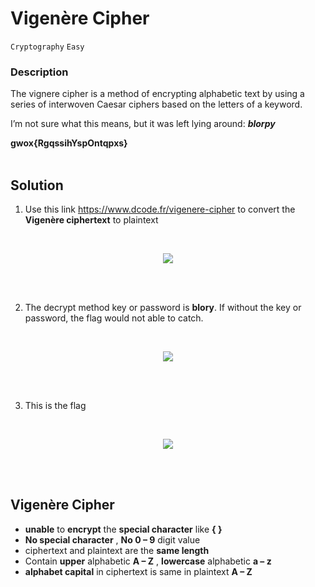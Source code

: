 # Vigenère Cipher
`Cryptography`
`Easy`

### Description

The vignere cipher is a method of encrypting alphabetic text by using a series of interwoven Caesar ciphers based on the letters of a keyword. 

I’m not sure what this means, but it was left lying around: **_blorpy_**

**gwox{RgqssihYspOntqpxs}**
<br><br>


## Solution
1.	Use this link https://www.dcode.fr/vigenere-cipher to convert the **Vigenère ciphertext** to plaintext
<br>
<p align="center">
  <img src="https://user-images.githubusercontent.com/117136072/232742341-5f01579b-0883-47de-b43f-8b57a65add88.png">
</p>
<br><br>


2.	The decrypt method key or password is **blory**. If without the key or password, the flag would not able to catch. 
<br>
<p align="center">
  <img src="https://user-images.githubusercontent.com/117136072/232742731-5cc897be-8c5d-4459-802c-a5eb5c45d97d.png">
</p>
<br><br>

3.	This is the flag
<br>
<p align="center">
    <img src="https://user-images.githubusercontent.com/117136072/232742934-b51212c0-cf04-4c1d-b48f-91fae823de8d.png">
</p>
<br><br>


## Vigenère Cipher
- **unable** to **encrypt** the **special character** like **{ }**
- **No special character** , **No 0 – 9** digit value
- ciphertext and plaintext are the **same length**
- Contain **upper** alphabetic **A – Z** ,  **lowercase** alphabetic **a – z**
- **alphabet capital** in ciphertext is same in plaintext **A – Z**
